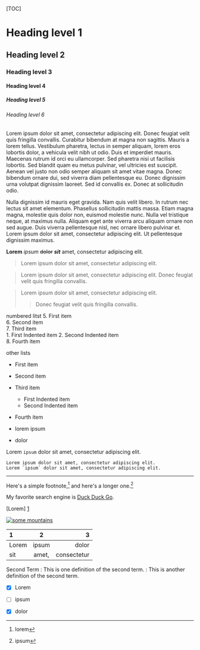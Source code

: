 [TOC]
# Heading level 1
## Heading level 2
### Heading level 3
#### Heading level 4
##### Heading level 5
###### Heading level 6

Lorem ipsum dolor sit amet, consectetur adipiscing elit. Donec feugiat velit quis fringilla convallis. Curabitur bibendum at magna non sagittis. Mauris a lorem tellus. Vestibulum pharetra, lectus in semper aliquam, lorem eros lobortis dolor, a vehicula velit nibh ut odio. Duis et imperdiet mauris. Maecenas rutrum id orci eu ullamcorper. Sed pharetra nisi ut facilisis lobortis. Sed blandit quam eu metus pulvinar, vel ultricies est suscipit. Aenean vel justo non odio semper aliquam sit amet vitae magna. Donec bibendum ornare dui, sed viverra diam pellentesque eu. Donec dignissim urna volutpat dignissim laoreet. Sed id convallis ex. Donec at sollicitudin odio.

Nulla dignissim id mauris eget gravida. Nam quis velit libero. In rutrum nec lectus sit amet elementum. Phasellus sollicitudin mattis massa. Etiam magna magna, molestie quis dolor non, euismod molestie nunc. Nulla vel tristique neque, at maximus nulla. Aliquam eget ante viverra arcu aliquam ornare non sed augue. Duis viverra pellentesque nisl, nec ornare libero pulvinar et. Lorem ipsum dolor sit amet, consectetur adipiscing elit. Ut pellentesque dignissim maximus.

**Lorem** *ipsum* ~~dolor~~ ***sit*** amet, consectetur adipiscing elit.

> Lorem ipsum dolor sit amet, consectetur adipiscing elit.

>Lorem ipsum dolor sit amet, consectetur adipiscing elit.
>Donec feugiat velit quis fringilla convallis.

>Lorem ipsum dolor sit amet, consectetur adipiscing elit.
>
>>Donec feugiat velit quis fringilla convallis.

numbered litst
5. First item  
6. Second item  
7. Third item  
	1. First Indented item 
	2. Second Indented item  
8. Fourth item

other lists
- First item  
- Second item  
- Third item  
	- First Indented item  
	- Second Indented item  
- Fourth item

 - lorem
ipsum
 - dolor

Lorem `ipsum` dolor sit amet, consectetur adipiscing elit.
 ```
Lorem ipsum dolor sit amet, consectetur adipiscing elit.
Lorem `ipsum` dolor sit amet, consectetur adipiscing elit.
 ```
---

Here's a simple footnote,[^1] and here's a longer one.[^bignote]



My favorite search engine is [Duck Duck Go](https://duckduckgo.com "The best search engine for privacy").

[Lorem] [1]

[![some  mountains](https://images.pexels.com/photos/1785493/pexels-photo-1785493.jpeg?auto=compress&cs=tinysrgb&dpr=2&h=650&w=940 "some  mountains")](https://www.pexels.com/photo/mountains-covered-with-snow-1785493/)


| 1     |   2   |           3 |
| :---- | :---: | ----------: |
| Lorem | ipsum |       dolor |
| sit   | amet, | consectetur |



Second Term
: This is one definition of the second term.
: This is another definition of the second term.

- [x] Lorem
- [ ] ipsum
- [x] dolor


[1]: <https://www.markdownguide.org/basic-syntax/#code> "markdownguide"

[^1]: lorem

[^bignote]: ipsum